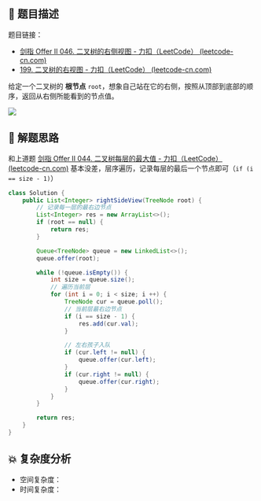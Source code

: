 ## 📃 题目描述

题目链接：

- [剑指 Offer II 046. 二叉树的右侧视图 - 力扣（LeetCode） (leetcode-cn.com)](https://leetcode-cn.com/problems/WNC0Lk/)
- [199. 二叉树的右视图 - 力扣（LeetCode） (leetcode-cn.com)](https://leetcode-cn.com/problems/binary-tree-right-side-view/)

给定一个二叉树的 **根节点** `root`，想象自己站在它的右侧，按照从顶部到底部的顺序，返回从右侧所能看到的节点值。

![](https://cs-wiki.oss-cn-shanghai.aliyuncs.com/img/20220419103020.png)

## 🔔 解题思路

和上道题 [剑指 Offer II 044. 二叉树每层的最大值 - 力扣（LeetCode） (leetcode-cn.com)](https://leetcode-cn.com/problems/hPov7L/) 基本没差，层序遍历，记录每层的最后一个节点即可（`if (i == size - 1)`）


```java
class Solution {
    public List<Integer> rightSideView(TreeNode root) {
        // 记录每一层的最右边节点
        List<Integer> res = new ArrayList<>();
        if (root == null) {
            return res;
        }

        Queue<TreeNode> queue = new LinkedList<>();
        queue.offer(root);

        while (!queue.isEmpty()) {
            int size = queue.size();
            // 遍历当前层
            for (int i = 0; i < size; i ++) {
                TreeNode cur = queue.poll();
                // 当前层最右边节点
                if (i == size - 1) {
                    res.add(cur.val);
                }

                // 左右孩子入队
                if (cur.left != null) {
                    queue.offer(cur.left);
                }
                if (cur.right != null) {
                    queue.offer(cur.right);
                }
            }
        }

        return res;
    }
}
```

## 💥 复杂度分析

- 空间复杂度：
- 时间复杂度：

